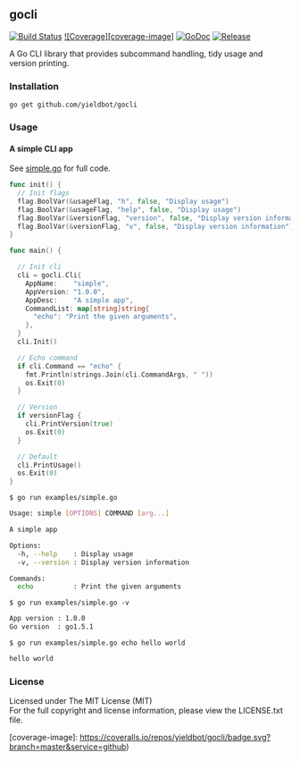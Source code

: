 ## gocli

[![Build Status][travis-image]][travis-url] [![Coverage][coverage-image]][coverage-url] [![GoDoc][godoc-image]][godoc-url] [![Release][release-image]][release-url]

A Go CLI library that provides subcommand handling, tidy usage and version printing.

### Installation

```
go get github.com/yieldbot/gocli
```

### Usage

#### A simple CLI app

See [simple.go](examples/simple.go) for full code.

```go
func init() {
  // Init flags
  flag.BoolVar(&usageFlag, "h", false, "Display usage")
  flag.BoolVar(&usageFlag, "help", false, "Display usage")
  flag.BoolVar(&versionFlag, "version", false, "Display version information")
  flag.BoolVar(&versionFlag, "v", false, "Display version information")
}

func main() {

  // Init cli
  cli = gocli.Cli{
    AppName:    "simple",
    AppVersion: "1.0.0",
    AppDesc:    "A simple app",
    CommandList: map[string]string{
      "echo": "Print the given arguments",
    },
  }
  cli.Init()

  // Echo command
  if cli.Command == "echo" {
    fmt.Println(strings.Join(cli.CommandArgs, " "))
    os.Exit(0)
  }

  // Version
  if versionFlag {
    cli.PrintVersion(true)
    os.Exit(0)
  }

  // Default
  cli.PrintUsage()
  os.Exit(0)
}
```

`$ go run examples/simple.go`
```bash
Usage: simple [OPTIONS] COMMAND [arg...]

A simple app

Options:
  -h, --help    : Display usage
  -v, --version : Display version information

Commands:
  echo          : Print the given arguments
```

`$ go run examples/simple.go -v`
```bash
App version : 1.0.0
Go version  : go1.5.1
```

`$ go run examples/simple.go echo hello world`
```bash
hello world
```

### License

Licensed under The MIT License (MIT)  
For the full copyright and license information, please view the LICENSE.txt file.

[travis-url]: https://travis-ci.org/yieldbot/gocli
[travis-image]: https://travis-ci.org/yieldbot/gocli.svg?branch=master

[godoc-url]: https://godoc.org/github.com/yieldbot/gocli
[godoc-image]: https://godoc.org/github.com/yieldbot/gocli?status.svg

[release-url]: https://github.com/yieldbot/gocli/releases/tag/v1.0.2
[release-image]: https://img.shields.io/badge/release-v1.0.2-blue.svg

[coverage-url]: https://coveralls.io/github/yieldbot/gocli?branch=master
[coverage-image]: https://coveralls.io/repos/yieldbot/gocli/badge.svg?branch=master&service=github)